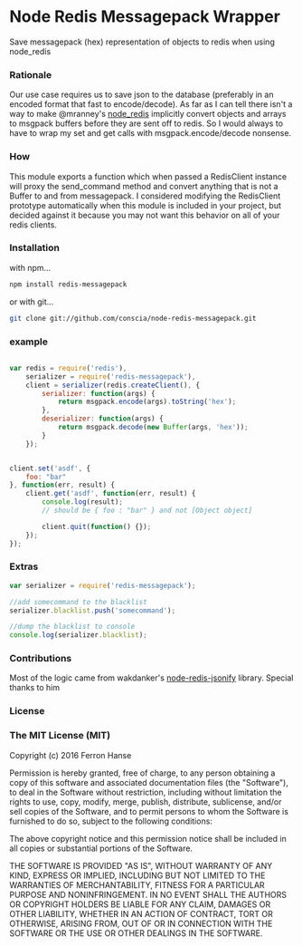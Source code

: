 # Node Redis Messagepack Wrapper

Save messagepack (hex) representation of objects to redis when using node_redis

### Rationale

Our use case requires us to save json to the database (preferably in an encoded format that fast to encode/decode). As far as I can tell there isn't 
a way to make @mranney's [node_redis](https://github.com/mranney/node_redis) 
implicitly convert objects and arrays to msgpack buffers before they are sent off to redis.
So I would always to have to wrap my set and get calls with msgpack.encode/decode
nonsense. 

### How

This module exports a function which when passed a RedisClient instance will 
proxy the send_command method and convert anything that is not a Buffer to and 
from messagepack. I considered modifying the RedisClient prototype automatically when 
this module is included in your project, but decided against it because you may
not want this behavior on all of your redis clients.

### Installation

with npm...

```bash
npm install redis-messagepack
```

or with git...

```bash
git clone git://github.com/conscia/node-redis-messagepack.git
```

### example

```javascript

var redis = require('redis'),
    serializer = require('redis-messagepack'),
    client = serializer(redis.createClient(), {
        serializer: function(args) {
            return msgpack.encode(args).toString('hex');
        },
        deserializer: function(args) {
            return msgpack.decode(new Buffer(args, 'hex'));
        }
    });


client.set('asdf', {
    foo: "bar"
}, function(err, result) {
    client.get('asdf', function(err, result) {
        console.log(result);
        // should be { foo : "bar" } and not [Object object]

        client.quit(function() {});
    });
});	

```

### Extras

```javascript
var serializer = require('redis-messagepack');

//add somecommand to the blacklist
serializer.blacklist.push('somecommand');

//dump the blacklist to console
console.log(serializer.blacklist);
```

### Contributions

Most of the logic came from wakdanker's [node-redis-jsonify](https://github.com/wankdanker/node-redis-jsonify) library.
Special thanks to him

### License

### The MIT License (MIT)


Copyright (c) 2016 Ferron Hanse

Permission is hereby granted, free of charge, to any person obtaining
a copy of this software and associated documentation files (the
"Software"), to deal in the Software without restriction, including
without limitation the rights to use, copy, modify, merge, publish,
distribute, sublicense, and/or sell copies of the Software, and to
permit persons to whom the Software is furnished to do so, subject to
the following conditions:

The above copyright notice and this permission notice shall be
included in all copies or substantial portions of the Software.

THE SOFTWARE IS PROVIDED "AS IS", WITHOUT WARRANTY OF ANY KIND,
EXPRESS OR IMPLIED, INCLUDING BUT NOT LIMITED TO THE WARRANTIES OF
MERCHANTABILITY, FITNESS FOR A PARTICULAR PURPOSE AND NONINFRINGEMENT.
IN NO EVENT SHALL THE AUTHORS OR COPYRIGHT HOLDERS BE LIABLE FOR ANY
CLAIM, DAMAGES OR OTHER LIABILITY, WHETHER IN AN ACTION OF CONTRACT,
TORT OR OTHERWISE, ARISING FROM, OUT OF OR IN CONNECTION WITH THE
SOFTWARE OR THE USE OR OTHER DEALINGS IN THE SOFTWARE.
